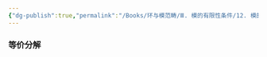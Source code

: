 ```yaml
---
{"dg-publish":true,"permalink":"/Books/环与模范畴/Ⅲ. 模的有限性条件/12. 模的不可分解的分解/","dgPassFrontmatter":true,"created":"2024-08-07T14:50:49.635+08:00","updated":"2024-08-07T14:52:14.813+08:00"}
---
```


### 等价分解